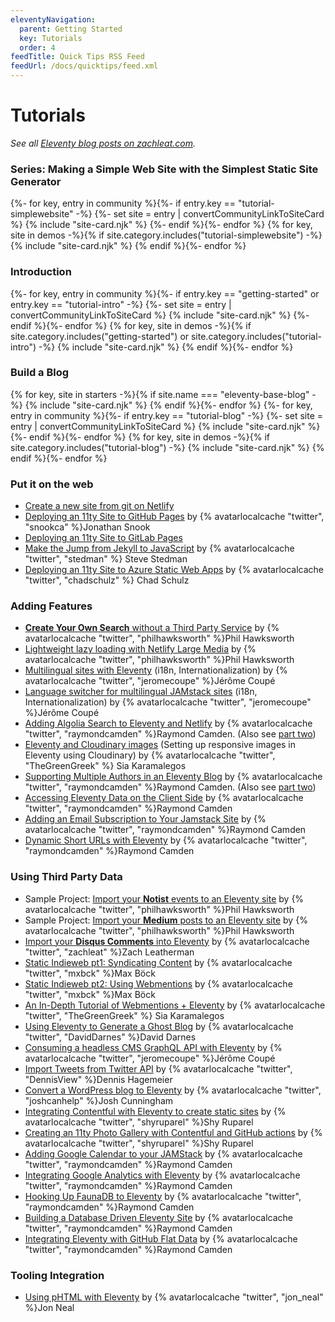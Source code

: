 ```yaml
---
eleventyNavigation:
  parent: Getting Started
  key: Tutorials
  order: 4
feedTitle: Quick Tips RSS Feed
feedUrl: /docs/quicktips/feed.xml
---
```


# Tutorials

_See all [Eleventy blog posts on zachleat.com](https://www.zachleat.com/web/eleventy/)._

### Series: Making a Simple Web Site with the Simplest Static Site Generator

<div class="sites-vert sites-vert--lg">
  <div class="lo-grid">
{%- for key, entry in community %}{%- if entry.key == "tutorial-simplewebsite" -%}
  {%- set site = entry | convertCommunityLinkToSiteCard %}
  {% include "site-card.njk" %}
{%- endif %}{%- endfor %}
{% for key, site in demos -%}{% if site.category.includes("tutorial-simplewebsite") -%}
  {% include "site-card.njk" %}
{% endif %}{%- endfor %}
  </div>
</div>


### Introduction

<div class="sites-vert sites-vert--lg">
  <div class="lo-grid">
{%- for key, entry in community %}{%- if entry.key == "getting-started" or entry.key == "tutorial-intro" -%}
  {%- set site = entry | convertCommunityLinkToSiteCard %}
  {% include "site-card.njk" %}
{%- endif %}{%- endfor %}
{% for key, site in demos -%}{% if site.category.includes("getting-started") or site.category.includes("tutorial-intro") -%}
  {% include "site-card.njk" %}
{% endif %}{%- endfor %}
  </div>
</div>

### Build a Blog

<div class="sites-vert sites-vert--lg">
  <div class="lo-grid">
{% for key, site in starters -%}{% if site.name === "eleventy-base-blog" -%}
  {% include "site-card.njk" %}
{% endif %}{%- endfor %}
{%- for key, entry in community %}{%- if entry.key == "tutorial-blog" -%}
  {%- set site = entry | convertCommunityLinkToSiteCard %}
  {% include "site-card.njk" %}
{%- endif %}{%- endfor %}
{% for key, site in demos -%}{% if site.category.includes("tutorial-blog") -%}
  {% include "site-card.njk" %}
{% endif %}{%- endfor %}
  </div>
</div>

### Put it on the web

* [Create a new site from git on Netlify](https://app.netlify.com/start)
* [Deploying an 11ty Site to GitHub Pages](https://snook.ca/archives/servers/deploying-11ty-to-gh-pages) by {% avatarlocalcache "twitter", "snookca" %}Jonathan Snook
* [Deploying an 11ty Site to GitLab Pages](https://gitlab.com/bkmgit/11ty)
* [Make the Jump from Jekyll to JavaScript](https://stedman.dev/2020/04/29/make-the-jump-from-jekyll-to-javascript/) by {% avatarlocalcache "twitter", "stedman" %} Steve Stedman
* [Deploying an 11ty Site to Azure Static Web Apps](https://squalr.us/2021/05/deploying-an-11ty-site-to-azure-static-web-apps/) by {% avatarlocalcache "twitter", "chadschulz" %} Chad Schulz

### Adding Features

* [**Create Your Own Search** without a Third Party Service](https://www.hawksworx.com/blog/adding-search-to-a-jamstack-site/) by {% avatarlocalcache "twitter", "philhawksworth" %}Phil Hawksworth
* [Lightweight lazy loading with Netlify Large Media](https://lazy-load-nlm.netlify.com/) by {% avatarlocalcache "twitter", "philhawksworth" %}Phil Hawksworth
* [Multilingual sites with Eleventy](https://www.webstoemp.com/blog/multilingual-sites-eleventy/) (i18n, Internationalization) by {% avatarlocalcache "twitter", "jeromecoupe" %}Jérôme Coupé
* [Language switcher for multilingual JAMstack sites](https://www.webstoemp.com/blog/language-switcher-multilingual-jamstack-sites/) (i18n, Internationalization) by {% avatarlocalcache "twitter", "jeromecoupe" %}Jérôme Coupé
* [Adding Algolia Search to Eleventy and Netlify](https://www.raymondcamden.com/2020/06/24/adding-algolia-search-to-eleventy-and-netlify) by {% avatarlocalcache "twitter", "raymondcamden" %}Raymond Camden. (Also see [part two](https://www.raymondcamden.com/2020/07/01/adding-algolia-search-to-eleventy-and-netlify-part-two))
* [Eleventy and Cloudinary images](https://sia.codes/posts/eleventy-and-cloudinary-images/) (Setting up responsive images in Eleventy using Cloudinary) by {% avatarlocalcache "twitter", "TheGreenGreek" %} Sia Karamalegos
* [Supporting Multiple Authors in an Eleventy Blog](https://www.raymondcamden.com/2020/08/24/supporting-multiple-authors-in-an-eleventy-blog) by  {% avatarlocalcache "twitter", "raymondcamden" %}Raymond Camden. (Also see [part two](https://www.raymondcamden.com/2021/09/19/supporting-multiple-authors-in-an-eleventy-blog-follow-up))
* [Accessing Eleventy Data on the Client Side](https://www.raymondcamden.com/2021/01/18/accessing-eleventy-data-on-the-client-side) by  {% avatarlocalcache "twitter", "raymondcamden" %}Raymond Camden
* [Adding an Email Subscription to Your Jamstack Site](https://www.raymondcamden.com/2021/05/01/adding-an-email-subscription-to-your-jamstack-site) by  {% avatarlocalcache "twitter", "raymondcamden" %}Raymond Camden
* [Dynamic Short URLs with Eleventy](https://www.raymondcamden.com/2021/06/22/dynamic-short-urls-with-eleventy) by  {% avatarlocalcache "twitter", "raymondcamden" %}Raymond Camden

### Using Third Party Data

* Sample Project: [Import your **Notist** events to an Eleventy site](https://eleventy-notist-example.netlify.app/) by {% avatarlocalcache "twitter", "philhawksworth" %}Phil Hawksworth
* Sample Project: [Import your **Medium** posts to an Eleventy site](https://rss-jamstack.netlify.app/) by {% avatarlocalcache "twitter", "philhawksworth" %}Phil Hawksworth
* [Import your **Disqus Comments** into Eleventy](https://github.com/11ty/eleventy-import-disqus/blob/master/README.md) by {% avatarlocalcache "twitter", "zachleat" %}Zach Leatherman
* [Static Indieweb pt1: Syndicating Content](https://mxb.dev/blog/syndicating-content-to-twitter-with-netlify-functions/) by {% avatarlocalcache "twitter", "mxbck" %}Max Böck
* [Static Indieweb pt2: Using Webmentions](https://mxb.dev/blog/using-webmentions-on-static-sites/) by {% avatarlocalcache "twitter", "mxbck" %}Max Böck
* [An In-Depth Tutorial of Webmentions + Eleventy](https://sia.codes/posts/webmentions-eleventy-in-depth/) by {% avatarlocalcache "twitter", "TheGreenGreek" %} Sia Karamalegos
* [Using Eleventy to Generate a Ghost Blog](https://david.darn.es/tutorial/2019/06/01/use-eleventy-to-generate-a-ghost-blog/) by {% avatarlocalcache "twitter", "DavidDarnes" %}David Darnes
* [Consuming a headless CMS GraphQL API with Eleventy](https://www.webstoemp.com/blog/headless-cms-graphql-api-eleventy/) by {% avatarlocalcache "twitter", "jeromecoupe" %}Jérôme Coupé
* [Import Tweets from Twitter API](https://www.d-hagemeier.com/en/import-tweets-from-twitter-api-in-11ty/) by {% avatarlocalcache "twitter", "DennisView" %}Dennis Hagemeier
* [Convert a WordPress blog to Eleventy](https://www.joshcanhelp.com/taking-wordpress-to-eleventy/) by {% avatarlocalcache "twitter", "joshcanhelp" %}Josh Cunningham
* [Integrating Contentful with Eleventy to create static sites](https://www.contentful.com/blog/2020/07/28/integrating-contentful-with-eleventy-create-static-sites/) by {% avatarlocalcache "twitter", "shyruparel" %}Shy Ruparel
* [Creating an 11ty Photo Gallery with Contentful and GitHub actions](https://github.com/contentful/11ty-contentful-gallery) by {% avatarlocalcache "twitter", "shyruparel" %}Shy Ruparel
* [Adding Google Calendar to your JAMStack](https://www.raymondcamden.com/2019/11/18/adding-google-calendar-to-your-jamstack) by  {% avatarlocalcache "twitter", "raymondcamden" %}Raymond Camden
* [Integrating Google Analytics with Eleventy](https://www.raymondcamden.com/2020/05/21/integrating-google-analytics-with-eleventy) by  {% avatarlocalcache "twitter", "raymondcamden" %}Raymond Camden
* [Hooking Up FaunaDB to Eleventy](https://www.raymondcamden.com/2020/09/15/hooking-up-faunadb-to-eleventy) by {% avatarlocalcache "twitter", "raymondcamden" %}Raymond Camden
* [Building a Database Driven Eleventy Site](https://www.raymondcamden.com/2021/04/15/building-a-database-driven-eleventy-site) by {% avatarlocalcache "twitter", "raymondcamden" %}Raymond Camden
* [Integrating Eleventy with GitHub Flat Data](https://www.raymondcamden.com/2021/07/14/integrating-eleventy-with-github-flat-data) by {% avatarlocalcache "twitter", "raymondcamden" %}Raymond Camden

### Tooling Integration

* [Using pHTML with Eleventy](https://github.com/phtmlorg/phtml-11ty) by {% avatarlocalcache "twitter", "jon_neal" %}Jon Neal
